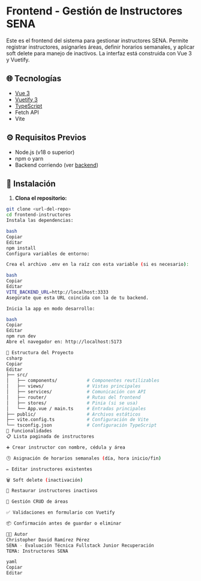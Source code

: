 # Frontend - Gestión de Instructores SENA

Este es el frontend del sistema para gestionar instructores SENA. Permite registrar instructores, asignarles áreas, definir horarios semanales, y aplicar soft delete para manejo de inactivos. La interfaz está construida con Vue 3 y Vuetify.

## 🌐 Tecnologías

- [Vue 3](https://vuejs.org/)
- [Vuetify 3](https://vuetifyjs.com/)
- [TypeScript](https://www.typescriptlang.org/)
- Fetch API
- Vite

## ⚙️ Requisitos Previos

- Node.js (v18 o superior)
- npm o yarn
- Backend corriendo (ver [backend](../backend/README.md))

## 🚀 Instalación

1. **Clona el repositorio:**

```bash
git clone <url-del-repo>
cd frontend-instructores
Instala las dependencias:

bash
Copiar
Editar
npm install
Configura variables de entorno:

Crea el archivo .env en la raíz con esta variable (si es necesario):

bash
Copiar
Editar
VITE_BACKEND_URL=http://localhost:3333
Asegúrate que esta URL coincida con la de tu backend.

Inicia la app en modo desarrollo:

bash
Copiar
Editar
npm run dev
Abre el navegador en: http://localhost:5173

📁 Estructura del Proyecto
csharp
Copiar
Editar
├── src/
│   ├── components/           # Componentes reutilizables
│   ├── views/                # Vistas principales
│   ├── services/             # Comunicación con API
│   ├── router/               # Rutas del frontend
│   ├── stores/               # Pinia (si se usa)
│   └── App.vue / main.ts     # Entradas principales
├── public/                   # Archivos estáticos
├── vite.config.ts            # Configuración de Vite
└── tsconfig.json             # Configuración TypeScript
🧩 Funcionalidades
📋 Lista paginada de instructores

➕ Crear instructor con nombre, cédula y área

🕒 Asignación de horarios semanales (día, hora inicio/fin)

✏️ Editar instructores existentes

🗑️ Soft delete (inactivación)

🔁 Restaurar instructores inactivos

🧭 Gestión CRUD de áreas

✅ Validaciones en formulario con Vuetify

📦 Confirmación antes de guardar o eliminar

🧑‍🎓 Autor
Christopher David Ramírez Pérez
SENA - Evaluación Técnica Fullstack Junior Recuperación
TEMA: Instructores SENA

yaml
Copiar
Editar